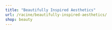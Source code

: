 ```yaml
---
title: "Beautifully Inspired Aesthetics"
url: /racine/beautifully-inspired-aesthetics/
shop: beauty
---
```

